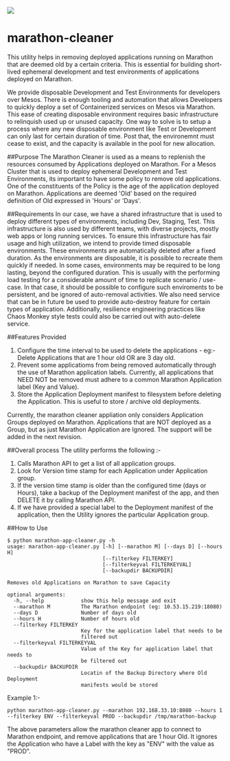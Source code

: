 <a href="https://codeclimate.com/repos/569310f916dbe3661400264b/feed"><img src="https://codeclimate.com/repos/569310f916dbe3661400264b/badges/3fcd83a7d441ad5dd53f/gpa.svg" /></a>

# marathon-cleaner
This utility helps in removing deployed applications running on Marathon that are deemed old by a certain criteria. This is essential for building short-lived ephemeral development and test environments of applications deployed on Marathon. 

We provide disposable Development and Test Environments for developers over Mesos. There is enough tooling and automation that allows Developers to quickly deploy a set of Containerized services on Mesos via Marathon. This ease of creating disposable environment requires basic infrastructure to relinquish used up or unused capacity. One way to solve is to setup a process where any new disposable environment like Test or Development can only last for certain duration of time. Post that, the environemnt must cease to exist, and the capacity is available in the pool for new allocation.

##Purpose
The Marathon Cleaner is used as a means to replenish the resources consumed by Applications deployed on Marathon. For a Mesos Cluster that is used to deploy ephemeral Development and Test Environments, its important to have some policy to remove old applications. One of the constituents of the Policy is the age of the application deployed on Marathon. Applications are deemed 'Old' based on the required definition of Old expressed in 'Hours' or 'Days'. 

##Requirements
In our case, we have a shared infrastructure that is used to deploy different types of environments, including Dev, Staging, Test. This infrastructure is also used by different teams, with diverse projects, mostly web apps or long running services. To ensure this infrastructure has fair usage and high utilization, we intend to provide timed disposable environments. These environments are automatically deleted after a fixed duration. As the environments are disposable, it is possible to recreate them quickly if needed. In some cases, environments may be required to be long lasting, beyond the configured duration. This is usually with the performing load testing for a considerable amount of time to replicate scenario / use-case. In that case, it should be possible to configure such enviroments to be persistent, and be ignored of auto-removal activities. 
We also need service that can be in future be used to provide auto-destroy feature for certain types of application. Additionally, resilience engineering practices like Chaos Monkey style tests could also be carried out with auto-delete service.

##Features Provided
1. Configure the time interval to be used to delete the applications - eg:- Delete Applications that are 1 hour old OR are 3 day old.
2. Prevent some applicatioms from being removed automatically through the use of Marathon application labels. Currently, all applications that NEED NOT be removed must adhere to a common Marathon Application label (Key and Value). 
3. Store the Application Deployment manifest to filesystem before deleting the Application. This is useful to store / archive old deployments. 

Currently, the marathon cleaner appliation only considers Application Groups deployed on Marathon. Applications that are NOT deployed as a Group, but as just Marathon Application are Ignored. The support will be added in the next revision.

##Overall process
The utility performs the following :-

1. Calls Marathon API to get a list of all application groups.
2. Look for Version time stamp for each Application under Application group.
3. If the version time stamp is older than the configured time (days or Hours), take a backup of the Deployment manifest of the app, and then DELETE it by calling Marathon API.
4. If we have provided a special label to the Deployment manifest of the application, then the Utility ignores the particular Application group.


##How to Use

```
$ python marathon-app-cleaner.py -h
usage: marathon-app-cleaner.py [-h] [--marathon M] [--days D] [--hours H]
                               [--filterkey FILTERKEY]
                               [--filterkeyval FILTERKEYVAL]
                               [--backupdir BACKUPDIR]

Removes old Applications on Marathon to save Capacity

optional arguments:
  -h, --help            show this help message and exit
  --marathon M          The Marathon endpoint (eg: 10.53.15.219:18080)
  --days D              Number of days old
  --hours H             Number of hours old
  --filterkey FILTERKEY
                        Key for the application label that needs to be
                        filtered out
  --filterkeyval FILTERKEYVAL
                        Value of the Key for application label that needs to
                        be filtered out
  --backupdir BACKUPDIR
                        Locatin of the Backup Directory where Old Deployment
                        manifests would be stored
```

Example 1:-

```
python marathon-app-cleaner.py --marathon 192.168.33.10:8080 --hours 1 --filterkey ENV --filterkeyval PROD --backupdir /tmp/marathon-backup
```

The above parameters allow the marathon cleaner app to connect to Marathon endpoint, and remove applications that are 1 hour Old. It ignores the Application who have a Label with the key as "ENV" with the value as "PROD". 

